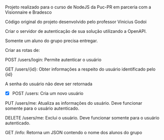 Projeto realizado para o curso de NodeJS da Puc-PR em parceria com a Visionnaire e Bradesco

Código original do projeto desenvolvido pelo professor Vinicius Godoi


Criar o servidor de autenticação de sua solução utilizando a OpenAPI.

Somente um aluno do grupo precisa entregar.

Criar as rotas de:

POST /users/login: Permite autenticar o usuário

GET /users/{id}: Obter informações a respeito do usuário identificado pelo {id}

A senha do usuário não deve ser retornada
- [x] POST /users: Cria um novo usuário

PUT /users/me: Atualiza as informações do usuário. Deve funcionar somente para o usuário autenticado.

DELETE /users/me: Exclui o usuário. Deve funcionar somente para o usuário autenticado.

GET /info: Retorna um JSON contendo o nome dos alunos do grupo